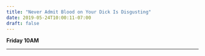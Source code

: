 ```yaml
---
title: "Never Admit Blood on Your Dick Is Disgusting"
date: 2019-05-24T10:00:11-07:00
draft: false
---
```


**Friday 10AM**

___ 

